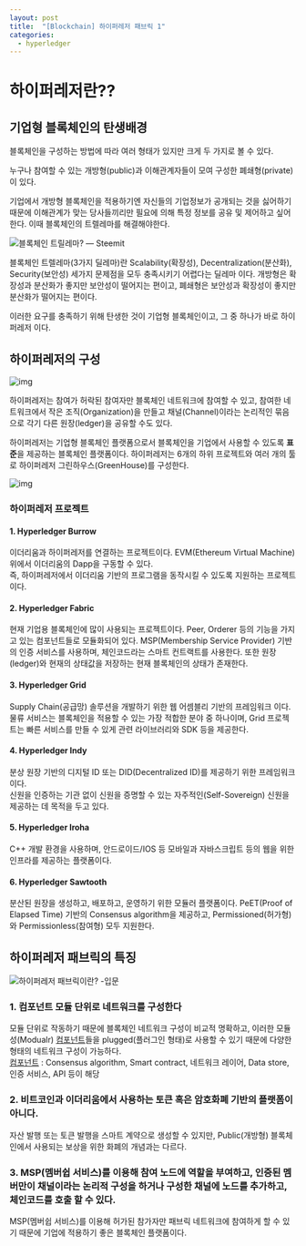 ```yaml
---
layout: post
title:  "[Blockchain] 하이퍼레저 패브릭 1"
categories:
  - hyperledger
---
```


# 하이퍼레저란??

## 기업형 블록체인의 탄생배경

블록체인을 구성하는 방법에 따라 여러 형태가 있지만 크게 두 가지로 볼 수 있다.

누구나 참여할 수 있는 개방형(public)과 이해관계자들이 모여 구성한 폐쇄형(private)이 있다.

기업에서 개방형 블록체인을 적용하기엔 자신들의 기업정보가 공개되는 것을 싫어하기 때문에 이해관계가 맞는 당사들끼리만 필요에 의해 특정 정보를 공유 및 제어하고 싶어한다. 이때 블록체인의 트렐레마를 해결해야한다.

![블록체인 트릴레마? — Steemit](https://encrypted-tbn0.gstatic.com/images?q=tbn:ANd9GcTtycubBLdLfitpxmYp5_cw_uW9yGJ11jHPjYjucipdTA&s)

블록체인 트렐레마(3가지 딜레마)란 Scalability(확장성), Decentralization(분산화), Security(보안성) 세가지 문제점을 모두 충족시키기 어렵다는 딜레마 이다. 개방형은 확장성과 분산화가 좋지만 보안성이 떨어지는 편이고, 폐쇄형은 보안성과 확장성이 좋지만 분산화가 떨어지는 편이다.

이러한 요구를 충족하기 위해 탄생한 것이 기업형 블록체인이고,  그 중 하나가 바로 하이퍼레저 이다.

## 하이퍼레저의 구성

![img](https://blog.kakaocdn.net/dn/cT4hkQ/btqxgzZhG7n/wv4HtBxxTNK1rG3F6DLfWK/img.png)

하이퍼레저는 참여가 허락된 참여자만 블록체인 네트워크에 참여할 수 있고, 참여한 네트워크에서 작은 조직(Organization)을 만들고 채널(Channel)이라는 논리적인 묶음으로 각기 다른 원장(ledger)을 공유할 수도 있다. 

하이퍼레저는 기업형 블록체인 플랫폼으로서 블록체인을 기업에서 사용할 수 있도록 **표준**을 제공하는 블록체인 플랫폼이다. 하이퍼레저는 6개의 하위 프로젝트와 여러 개의 툴로 하이퍼레저 그린하우스(GreenHouse)를 구성한다.

![img](https://blog.kakaocdn.net/dn/cJI8TC/btqxjAvFab6/iF94lY5k0W4Hp9MxGc2OBK/img.png)

### 하이퍼레저 프로젝트

#### 1. Hyperledger Burrow

이더리움과 하이퍼레저를 연결하는 프로젝트이다. EVM(Ethereum Virtual Machine) 위에서 이더리움의 Dapp을 구동할 수 있다.<br>즉, 하이퍼레저에서 이더리움 기반의 프로그램을 동작시킬 수 있도록 지원하는 프로젝트이다.

#### 2. Hyperledger Fabric

현재 기업용 블록체인에 많이 사용되는 프로젝트이다. Peer, Orderer 등의 기능을 가지고 있는 컴포넌트들로 모듈화되어 있다. MSP(Membership Service Provider) 기반의 인증 서비스를 사용하며, 체인코드라는 스마트 컨트랙트를 사용한다. 또한 원장(ledger)와 현재의 상태값을 저장하는 현재 블록체인의 상태가 존재한다.

#### 3. Hyperledger Grid

Supply Chain(공급망) 솔루션을 개발하기 위한 웹 어셈블리 기반의 프레임워크 이다. 물류 서비스는 블록체인을 적용할 수 있는 가장 적합한 분야 중 하나이며, Grid 프로젝트는 빠른 서비스를 만들 수 있게 관련 라이브러리와 SDK 등을 제공한다.

#### 4. Hyperledger Indy

분상 원장 기반의 디지털 ID 또는 DID(Decentralized ID)를 제공하기 위한 프레임워크이다.<br>신원을 인증하는 기관 없이 신원을 증명할 수 있는 자주적인(Self-Sovereign) 신원을 제공하는 데 목적을 두고 있다.

#### 5. Hyperledger Iroha

C++ 개발 환경을 사용하며, 안드로이드/IOS 등 모바일과 자바스크립트 등의 웹을 위한 인프라를 제공하는 플랫폼이다.

#### 6. Hyperledger Sawtooth

분산된 원장을 생성하고, 배포하고, 운영하기 위한 모듈러 플랫폼이다. PeET(Proof of Elapsed Time) 기반의 Consensus algorithm을 제공하고, Permissioned(허가형)와 Permissionless(참여형) 모두 지원한다.

## 하이퍼레저 패브릭의 특징

![하이퍼레저 패브릭이란? -입문](https://t1.daumcdn.net/thumb/R720x0/?fname=http://t1.daumcdn.net/brunch/service/user/5OMt/image/x7aEFCU1HyL4R39Q7cWCWE8Klqg.png)

### 1. 컴포넌트 모듈 단위로 네트워크를 구성한다

모듈 단위로 작동하기 때문에 블록체인 네트워크 구성이 비교적 명확하고, 이러한 모듈성(Modualr) <u>컴포넌트</u>들을 plugged(플러그인 형태)로 사용할 수 있기 때문에 다양한 형태의 네트워크 구성이 가능하다.<br><u>컴포넌트</u> : Consensus algorithm, Smart contract, 네트워크 레이어, Data store, 인증 서비스, API 등이 해당

### 2. 비트코인과 이더리움에서 사용하는 토큰 혹은 암호화폐 기반의 플랫폼이 아니다.

자산 발행 또는 토큰 발행을 스마트 계약으로 생성할 수 있지만, Public(개방형) 블록체인에서 사용되는 보상을 위한 화폐의 개념과는 다르다.

### 3. MSP(멤버쉽 서비스)를 이용해 참여 노드에 역할을 부여하고, 인증된 멤버만이 채널이라는 논리적 구성을 하거나 구성한 채널에 노드를 추가하고, 체인코드를 호출 할 수 있다.

MSP(멤버쉽 서비스)를 이용해 허가된 참가자만 패브릭 네트워크에 참여하게 할 수 있기 때문에 기업에 적용하기 좋은 블록체인 플랫폼이다.
